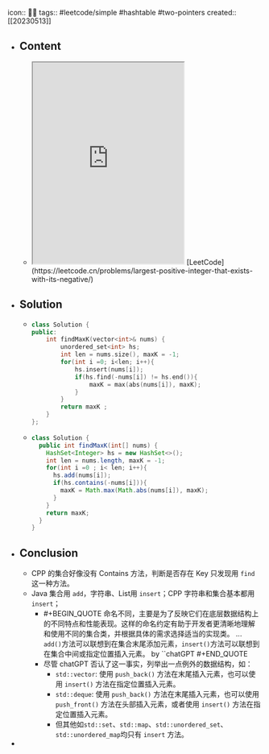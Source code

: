 icon:: 👨‍💻
tags:: #leetcode/simple #hashtable #two-pointers
created:: [[20230513]]

- ## Content
  - <iframe src="https://leetcode.cn/problems/largest-positive-integer-that-exists-with-its-negative" style="height: 400px"></iframe>
    [LeetCode](https://leetcode.cn/problems/largest-positive-integer-that-exists-with-its-negative/)
- ## Solution
  - ```cpp
    class Solution {
    public:
        int findMaxK(vector<int>& nums) {
            unordered_set<int> hs;
            int len = nums.size(), maxK = -1;
            for(int i =0; i<len; i++){
                hs.insert(nums[i]);
                if(hs.find(-nums[i]) != hs.end()){
                    maxK = max(abs(nums[i]), maxK);
                }
            }
            return maxK ;
        }
    };
    ```
  - ```java
    class Solution {
      public int findMaxK(int[] nums) {
        HashSet<Integer> hs = new HashSet<>();
        int len = nums.length, maxK = -1;
        for(int i =0 ; i< len; i++){
          hs.add(nums[i]);
          if(hs.contains(-nums[i])){
            maxK = Math.max(Math.abs(nums[i]), maxK);
          }
        }
        return maxK;
      }
    }
    ```
- ## Conclusion
  - CPP 的集合好像没有 Contains 方法，判断是否存在 Key 只发现用 `find` 这一种方法。
  - Java 集合用 `add`，字符串、List用 `insert`；CPP 字符串和集合基本都用 `insert`；
    - #+BEGIN_QUOTE
      命名不同，主要是为了反映它们在底层数据结构上的不同特点和性能表现。这样的命名约定有助于开发者更清晰地理解和使用不同的集合类，并根据具体的需求选择适当的实现类。
      ...
      `add()`方法可以联想到在集合末尾添加元素，`insert()`方法可以联想到在集合中间或指定位置插入元素。
      by ``chatGPT
      #+END_QUOTE
    - 尽管 chatGPT 否认了这一事实，列举出一点例外的数据结构，如：
      - `std::vector`: 使用 `push_back()` 方法在末尾插入元素，也可以使用 `insert()` 方法在指定位置插入元素。
      - `std::deque`: 使用 `push_back()` 方法在末尾插入元素，也可以使用 `push_front()` 方法在头部插入元素，或者使用 `insert()` 方法在指定位置插入元素。
      - 但其他如`std::set`、`std::map`、`std::unordered_set`、`std::unordered_map`均只有 `insert` 方法。
-